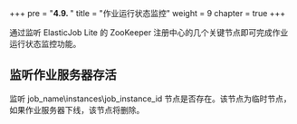 +++
pre = "<b>4.9. </b>"
title = "作业运行状态监控"
weight = 9
chapter = true
+++

通过监听 ElasticJob Lite 的 ZooKeeper 注册中心的几个关键节点即可完成作业运行状态监控功能。

## 监听作业服务器存活

监听 job_name\instances\job_instance_id 节点是否存在。该节点为临时节点，如果作业服务器下线，该节点将删除。
